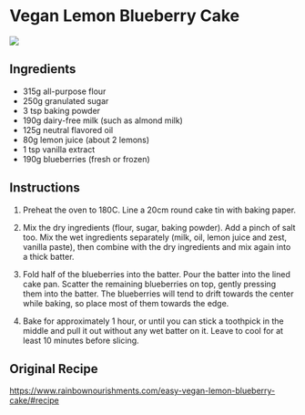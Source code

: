 # Vegan Lemon Blueberry Cake
![](https://www.rainbownourishments.com/wp-content/uploads/2021/10/easy-vegan-lemon-blueberry-cake-1.jpg)

## Ingredients
- 315g all-purpose flour
- 250g granulated sugar
- 3 tsp baking powder
- 190g dairy-free milk (such as almond milk)
- 125g neutral flavored oil
- 80g lemon juice (about 2 lemons)
- 1 tsp vanilla extract
- 190g blueberries (fresh or frozen)

## Instructions
1. Preheat the oven to 180C. 
   Line a 20cm round cake tin with baking paper.

2. Mix the dry ingredients (flour, sugar, baking powder). Add a pinch of salt too.
   Mix the wet ingredients separately (milk, oil, lemon juice and zest, vanilla paste), then combine with the dry ingredients and mix again into a thick batter.

3. Fold half of the blueberries into the batter.
   Pour the batter into the lined cake pan. 
   Scatter the remaining blueberries on top, gently pressing them into the batter.
   The blueberries will tend to drift towards the center while baking, so place most of them towards the edge.

4. Bake for approximately 1 hour, or until you can stick a toothpick in the middle and pull it out without any wet batter on it. 
   Leave to cool for at least 10 minutes before slicing.

## Original Recipe
https://www.rainbownourishments.com/easy-vegan-lemon-blueberry-cake/#recipe